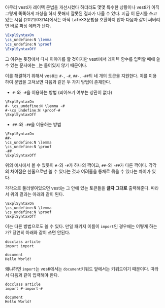 아무리 vesti가 레이텍 문법을 개선시켰다 하더라도 몇몇 특수한 상황이나
vesti가 아직 그렇게 똑똑하게 파싱을 하지 못해서 잘못된 결과가 나올 수 있다.
지금 이 문서를 쓰고 있는 시점 (2021/03/14)에서는 아직 LaTeX3문법을 호환하지 않아
다음과 같이 써버리면 바로 파싱 에러가 난다.
```latex
\ExplSyntaxOn
\cs_undefine:N \lemma
\cs_undefine:N \proof
\ExplSyntaxOff
```
그 이유는 뒷장에서 다시 이야기를 할 것이지만 vesti에서 레이텍 함수를 입력할 때에 쓸 수 있는 문자에는 `_`는 들어있지 않기 때문이다.

이를 해결하기 위해서 vesti는 `#-`, `-#`, `##-`, `-##`의 네 개의 토큰을 지원한다.
이를 이용하여 문법을 고쳐보면 다음과 같은 두 가지 방법이 존재한다.

- `#-`와 `-#`을 이용하는 방법 (띄어쓰기 여부는 상관이 없다)
```
\ExplSyntaxOn
#- \cs_undefine:N \lemma -#
#-\cs_undefine:N \proof-#
\ExplSyntaxOff
```
- `##-`와 `-##`을 이용하는 방법
```
\ExplSyntaxOn
##-
\cs_undefine:N \lemma
\cs_undefine:N \proof
-##
\ExplSyntaxOff
```

위의 예시에서 볼 수 있듯이 `#-`와 `-#`가 하나의 짝이고, `##-`와 `-##`가 다른 짝이다.
각각의 차이점은 한줄으로만 쓸 수 있다는 것과 여려줄을 통채로 묶을 수 있다는 차이가 있다.

각각으로 둘러쌓여있으면 vesti는 그 안에 있는 토큰들을 **글자 그대로** 출력해준다.
따라서 위의 결과는 아래와 같이 된다.
```
\ExplSyntaxOn
\cs_undefine:N \lemma
\cs_undefine:N \proof
\ExplSyntaxOff
```

이는 다른 방법으로도 쓸 수 있다.
만일 패키지 이름이 `import`인 경우에는 어떻게 하는가?
당연히 아래와 같이 쓰면 안된다.
```
docclass article
import import

document
Hello World!
```
왜냐하면 `import`는 vesti에서는 `document`키워드 앞에서는 키워드이기 때문이다.
따라서 다음과 같이 입력해야 한다.
```
docclass article
import #-import-#

document
Hello World!
```
